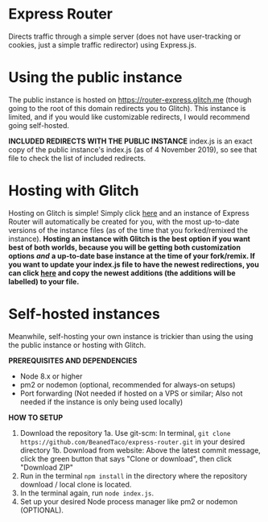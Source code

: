 Express Router
========
Directs traffic through a simple server (does not have user-tracking or cookies, just a simple traffic redirector) using Express.js.

Using the public instance
========
The public instance is hosted on https://router-express.glitch.me (though going to the root of this domain redirects you to Glitch). This instance is limited, and if you would like customizable redirects, I would recommend going self-hosted.

**__INCLUDED REDIRECTS WITH THE PUBLIC INSTANCE__**
index.js is an exact copy of the public instance's index.js (as of 4 November 2019), so see that file to check the list of included redirects.

Hosting with Glitch
========
Hosting on Glitch is simple! Simply click [here](https://glitch.com/edit/#!/remix/router-express) and an instance of Express Router will automatically be created for you, with the most up-to-date versions of the instance files (as of the time that you forked/remixed the instance). **Hosting an instance with Glitch is the best option if you want best of both worlds, because you will be getting both customization options** ***and*** **a up-to-date base instance at the time of your fork/remix. If you want to update your index.js file to have the newest redirections, you can click [here](https://glitch.com/edit/#!/router-express?path=index.js:81:0) and copy the newest additions (the additions will be labelled) to your file.**

Self-hosted instances
========
Meanwhile, self-hosting your own instance is trickier than using the using the public instance or hosting with Glitch.

**__PREREQUISITES AND DEPENDENCIES__**
- Node 8.x or higher
- pm2 or nodemon (optional, recommended for always-on setups)
- Port forwarding (Not needed if hosted on a VPS or similar; Also not needed if the instance is only being used locally)

**__HOW TO SETUP__**
1. Download the repository
  1a. Use git-scm: In terminal, ``git clone https://github.com/BeanedTaco/express-router.git`` in your desired directory
  1b. Download from website: Above the latest commit message, click the green button that says "Clone or download", then click "Download         ZIP"
2. Run in the terminal ``npm install`` in the directory where the repository download / local clone is located.
3. In the terminal again, run ``node index.js``.
4. Set up your desired Node process manager like pm2 or nodemon (OPTIONAL).

